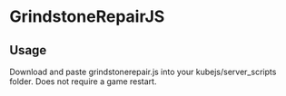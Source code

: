 # GrindstoneRepairJS

## Usage

Download and paste grindstonerepair.js into your kubejs/server_scripts folder. Does not require a game restart.
